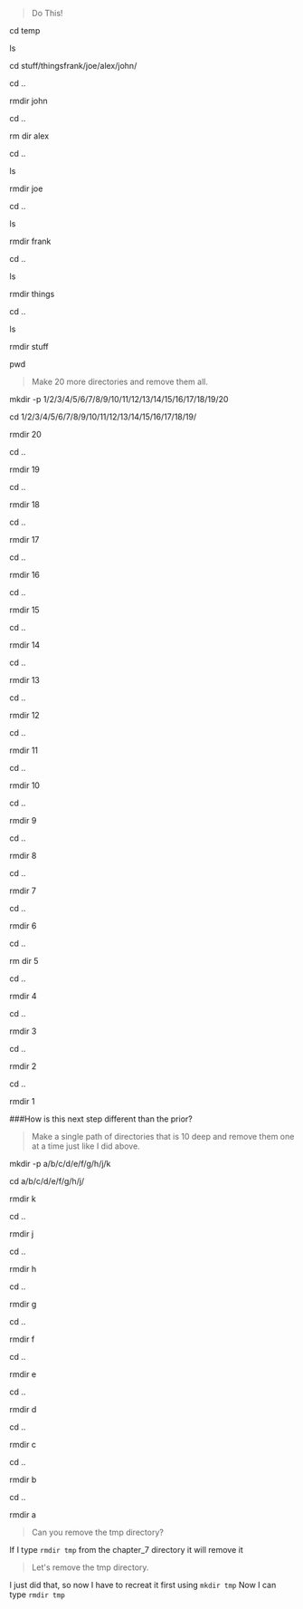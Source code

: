 > Do This!

cd temp

ls

cd stuff/thingsfrank/joe/alex/john/

cd ..

rmdir john

cd ..

rm dir alex

cd ..

ls

rmdir joe

cd ..

ls

rmdir frank

cd ..

ls

rmdir things

cd ..

ls

rmdir stuff

pwd




> Make 20 more directories and remove them all.

mkdir -p 1/2/3/4/5/6/7/8/9/10/11/12/13/14/15/16/17/18/19/20

cd 1/2/3/4/5/6/7/8/9/10/11/12/13/14/15/16/17/18/19/

rmdir 20

cd ..

rmdir 19

cd ..

rmdir 18

cd ..

rmdir 17

cd ..

rmdir 16

cd ..

rmdir 15

cd ..

rmdir 14

cd ..

rmdir 13

cd ..

rmdir 12

cd ..

rmdir 11

cd ..

rmdir 10

cd ..

rmdir 9

cd ..

rmdir 8

cd ..

rmdir 7

cd ..

rmdir 6

cd ..

rm dir 5

cd ..

rmdir 4

cd ..

rmdir 3

cd ..

rmdir 2

cd ..

rmdir 1



###How is this next step different than the prior?
> Make a single path of directories that is 10 deep and remove them one at a time just like I did above.

mkdir -p a/b/c/d/e/f/g/h/j/k

cd a/b/c/d/e/f/g/h/j/

rmdir k

cd ..

rmdir j

cd ..

rmdir h

cd ..

rmdir g

cd ..

rmdir f

cd ..

rmdir e

cd ..

rmdir d

cd ..

rmdir c

cd ..

rmdir b

cd ..

rmdir a


> Can you remove the tmp directory?

If I type `rmdir tmp` from the chapter_7 directory it will remove it

> Let's remove the tmp directory.

I just did that, so now I have to recreat it first using `mkdir tmp` Now I can type `rmdir tmp`
